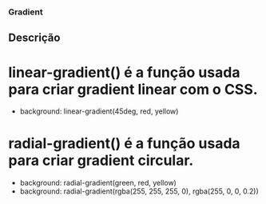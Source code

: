 ### Gradient

## Descrição

# linear-gradient() é a função usada para criar gradient linear com o CSS.

* background: linear-gradient(45deg, red, yellow)

# radial-gradient() é a função usada para criar gradient circular.

* background: radial-gradient(green, red, yellow)
* background: radial-gradient(rgba(255, 255, 255, 0), rgba(255, 0, 0, 0.2))
